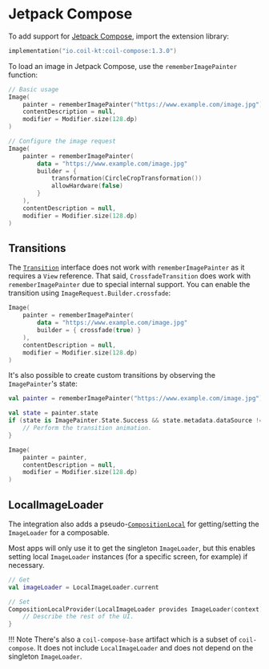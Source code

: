 # Jetpack Compose

To add support for [Jetpack Compose](https://developer.android.com/jetpack/compose), import the extension library:

```kotlin
implementation("io.coil-kt:coil-compose:1.3.0")
```

To load an image in Jetpack Compose, use the `rememberImagePainter` function:

```kotlin
// Basic usage
Image(
    painter = rememberImagePainter("https://www.example.com/image.jpg"),
    contentDescription = null,
    modifier = Modifier.size(128.dp)
)

// Configure the image request
Image(
    painter = rememberImagePainter(
        data = "https://www.example.com/image.jpg"
        builder = {
            transformation(CircleCropTransformation())
            allowHardware(false)
        }
    ),
    contentDescription = null,
    modifier = Modifier.size(128.dp)
)
```

## Transitions

The [`Transition`](transitions.md) interface does not work with `rememberImagePainter` as it requires a `View` reference. That said, `CrossfadeTransition` does work with `rememberImagePainter` due to special internal support. You can enable the transition using `ImageRequest.Builder.crossfade`:

```kotlin
Image(
    painter = rememberImagePainter(
        data = "https://www.example.com/image.jpg"
        builder = { crossfade(true) }
    ),
    contentDescription = null,
    modifier = Modifier.size(128.dp)
)
```

It's also possible to create custom transitions by observing the `ImagePainter`'s state:

```kotlin
val painter = rememberImagePainter("https://www.example.com/image.jpg")

val state = painter.state
if (state is ImagePainter.State.Success && state.metadata.dataSource != DataSource.MEMORY_CACHE }) {
    // Perform the transition animation.
}

Image(
    painter = painter,
    contentDescription = null,
    modifier = Modifier.size(128.dp)
)
```

## LocalImageLoader

The integration also adds a pseudo-[`CompositionLocal`](https://developer.android.com/reference/kotlin/androidx/compose/runtime/CompositionLocal) for getting/setting the `ImageLoader` for a composable.

Most apps will only use it to get the singleton `ImageLoader`, but this enables setting local `ImageLoader` instances (for a specific screen, for example) if necessary.

```kotlin
// Get
val imageLoader = LocalImageLoader.current

// Set
CompositionLocalProvider(LocalImageLoader provides ImageLoader(context)) {
    // Describe the rest of the UI.
}
```

!!! Note
    There's also a `coil-compose-base` artifact which is a subset of `coil-compose`. It does not include `LocalImageLoader` and does not depend on the singleton `ImageLoader`.

